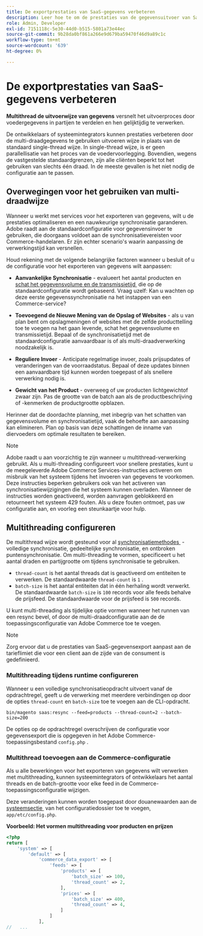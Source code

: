 ```yaml
---
title: De exportprestaties van SaaS-gegevens verbeteren
description: Leer hoe te om de prestaties van de gegevensuitvoer van SaaS voor de Diensten van Commerce te verbeteren door een multithread gegevensuitvoerwijze te gebruiken.
role: Admin, Developer
exl-id: 7151118c-5e30-44d0-b515-5801a73e44ec
source-git-commit: 9b28da0bf861a266e9d679ba59470f46d9a89c1c
workflow-type: tm+mt
source-wordcount: '639'
ht-degree: 0%

---
```


# De exportprestaties van SaaS-gegevens verbeteren

**Multithread de uitvoerwijze van gegevens** versnelt het uitvoerproces door voedergegevens in partijen te verdelen en hen gelijktijdig te verwerken.

De ontwikkelaars of systeemintegrators kunnen prestaties verbeteren door de multi-draadgegevens te gebruiken uitvoeren wijze in plaats van de standaard single-thread wijze. In single-thread wijze, is er geen parallellisatie van het proces van de voedervoorlegging. Bovendien, wegens de vastgestelde standaardgrenzen, zijn alle cliënten beperkt tot het gebruiken van slechts één draad. In de meeste gevallen is het niet nodig de configuratie aan te passen.

## Overwegingen voor het gebruiken van multi-draadwijze

Wanneer u werkt met services voor het exporteren van gegevens, wilt u de prestaties optimaliseren en een nauwkeurige synchronisatie garanderen.
Adobe raadt aan de standaardconfiguratie voor gegevensinvoer te gebruiken, die doorgaans voldoet aan de synchronisatievereisten voor Commerce-handelaren. Er zijn echter scenario&#39;s waarin aanpassing de verwerkingstijd kan versnellen.

Houd rekening met de volgende belangrijke factoren wanneer u besluit of u de configuratie voor het exporteren van gegevens wilt aanpassen:

- **Aanvankelijke Synchronisatie** - evalueert het aantal producten en [&#x200B; schat het gegevensvolume en de transmissietijd &#x200B;](estimate-data-volume-sync-time.md) die op de standaardconfiguratie wordt gebaseerd. Vraag uzelf: Kan u wachten op deze eerste gegevenssynchronisatie na het instappen van een Commerce-service?

- **Toevoegend de Nieuwe Mening van de Opslag of Websites** - als u van plan bent om opslagmeningen of websites met de zelfde producttelling toe te voegen na het gaan levende, schat het gegevensvolume en transmissietijd. Bepaal of de synchronisatietijd met de standaardconfiguratie aanvaardbaar is of als multi-draadverwerking noodzakelijk is.

- **Reguliere Invoer** - Anticipate regelmatige invoer, zoals prijsupdates of veranderingen van de voorraadstatus. Bepaal of deze updates binnen een aanvaardbare tijd kunnen worden toegepast of als snellere verwerking nodig is.

- **Gewicht van het Product** - overweeg of uw producten lichtgewichtof zwaar zijn. Pas de grootte van de batch aan als de productbeschrijving of -kenmerken de productgrootte opblazen.

Herinner dat de doordachte planning, met inbegrip van het schatten van gegevensvolume en synchronisatietijd, vaak de behoefte aan aanpassing kan elimineren. Plan op basis van deze schattingen de inname van diervoeders om optimale resultaten te bereiken.

>[!NOTE]
>
>Adobe raadt u aan voorzichtig te zijn wanneer u multithread-verwerking gebruikt. Als u multi-threading configureert voor snellere prestaties, kunt u de meegeleverde Adobe Commerce Services-instructies activeren om misbruik van het systeem tijdens het invoeren van gegevens te voorkomen. Deze instructies beperken gebruikers ook van het activeren van synchronisatiewijzigingen die het systeem kunnen overladen. Wanneer de instructies worden geactiveerd, worden aanvragen geblokkeerd en retourneert het systeem 429 fouten. Als u deze fouten ontmoet, pas uw configuratie aan, en voorleg een steunkaartje voor hulp.

## Multithreading configureren

De multithread wijze wordt gesteund voor al [&#x200B; synchronisatiemethodes &#x200B;](data-synchronization.md#synchronization-process) - volledige synchronisatie, gedeeltelijke synchronisatie, en ontbroken puntensynchronisatie. Om multi-threading te vormen, specificeert u het aantal draden en partijgrootte om tijdens synchronisatie te gebruiken.

- `thread-count` is het aantal threads dat is geactiveerd om entiteiten te verwerken. De standaardwaarde `thread-count` is `1` .
- `batch-size` is het aantal entiteiten dat in één herhaling wordt verwerkt. De standaardwaarde `batch-size` is `100` records voor alle feeds behalve de prijsfeed. De standaardwaarde voor de prijsfeed is `500` records.

U kunt multi-threading als tijdelijke optie vormen wanneer het runnen van een resync bevel, of door de multi-draadconfiguratie aan de de toepassingsconfiguratie van Adobe Commerce toe te voegen.

>[!NOTE]
>
>Zorg ervoor dat u de prestaties van SaaS-gegevensexport aanpast aan de tarieflimiet die voor een client aan de zijde van de consument is gedefinieerd.

### Multithreading tijdens runtime configureren

Wanneer u een volledige synchronisatieopdracht uitvoert vanaf de opdrachtregel, geeft u de verwerking met meerdere verbindingen op door de opties `thread-count` en `batch-size` toe te voegen aan de CLI-opdracht.

```
bin/magento saas:resync --feed=products --thread-count=2 --batch-size=200
```

De opties op de opdrachtregel overschrijven de configuratie voor gegevensexport die is opgegeven in het Adobe Commerce-toepassingsbestand `config.php` .

### Multithread toevoegen aan de Commerce-configuratie

Als u alle bewerkingen voor het exporteren van gegevens wilt verwerken met multithreading, kunnen systeemintegrators of ontwikkelaars het aantal threads en de batch-grootte voor elke feed in de Commerce-toepassingsconfiguratie wijzigen.

Deze veranderingen kunnen worden toegepast door douanewaarden aan de [&#x200B; systeemsectie &#x200B;](https://experienceleague.adobe.com/nl/docs/commerce-operations/configuration-guide/files/config-reference-configphp#system) van het configuratiedossier toe te voegen, `app/etc/config.php`.

**Voorbeeld: Het vormen multithreading voor producten en prijzen**

```php
<?php
return [
    'system' => [
        'default' => [
            'commerce_data_export' => [
                'feeds' => [
                    'products' => [
                        'batch_size' => 100,
                        'thread_count' => 2,
                    ],
                    'prices' => [
                        'batch_size' => 400,
                        'thread_count' => 4,
                    ]
                ]
            ],
//   ...
```

